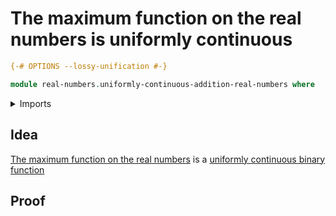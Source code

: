 # The maximum function on the real numbers is uniformly continuous

```agda
{-# OPTIONS --lossy-unification #-}

module real-numbers.uniformly-continuous-addition-real-numbers where
```

<details><summary>Imports</summary>

```agda
open import elementary-number-theory.addition-rational-numbers
open import elementary-number-theory.positive-rational-numbers
open import elementary-number-theory.strict-inequality-rational-numbers

open import foundation.action-on-identifications-functions
open import foundation.cartesian-product-types
open import foundation.dependent-pair-types
open import foundation.existential-quantification
open import foundation.function-types
open import foundation.transport-along-identifications
open import foundation.universe-levels

open import metric-spaces.products-metric-spaces
open import metric-spaces.uniformly-continuous-binary-functions-metric-spaces
open import metric-spaces.uniformly-continuous-functions-metric-spaces

open import real-numbers.absolute-value-real-numbers
open import real-numbers.addition-real-numbers
open import real-numbers.dedekind-real-numbers
open import real-numbers.difference-real-numbers
open import real-numbers.inequality-real-numbers
open import real-numbers.metric-space-of-real-numbers
open import real-numbers.rational-real-numbers
```

</details>

## Idea

[The maximum function on the real numbers](real-numbers.maximum-real-numbers.md)
is a
[uniformly continuous binary function](metric-spaces.uniformly-continuous-binary-functions-metric-spaces.md)

## Proof

```agda
```
